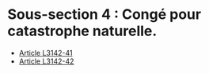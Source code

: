 # Sous-section 4 : Congé pour catastrophe naturelle.

* [Article L3142-41](./LEGIARTI000018765290.md)
* [Article L3142-42](./LEGIARTI000018765285.md)
